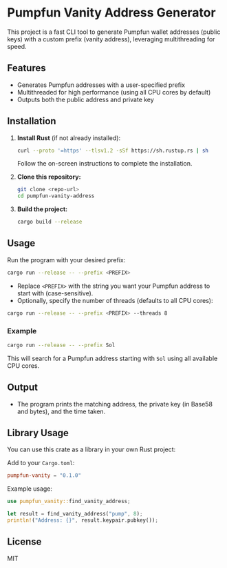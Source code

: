 # Pumpfun Vanity Address Generator

This project is a fast CLI tool to generate Pumpfun wallet addresses (public keys) with a custom prefix (vanity address), leveraging multithreading for speed.

## Features
- Generates Pumpfun addresses with a user-specified prefix
- Multithreaded for high performance (using all CPU cores by default)
- Outputs both the public address and private key

## Installation

1. **Install Rust** (if not already installed):
   ```bash
   curl --proto '=https' --tlsv1.2 -sSf https://sh.rustup.rs | sh
   ```
   Follow the on-screen instructions to complete the installation.

2. **Clone this repository:**
   ```bash
   git clone <repo-url>
   cd pumpfun-vanity-address
   ```

3. **Build the project:**
   ```bash
   cargo build --release
   ```

## Usage

Run the program with your desired prefix:

```bash
cargo run --release -- --prefix <PREFIX>
```

- Replace `<PREFIX>` with the string you want your Pumpfun address to start with (case-sensitive).
- Optionally, specify the number of threads (defaults to all CPU cores):

```bash
cargo run --release -- --prefix <PREFIX> --threads 8
```

### Example

```bash
cargo run --release -- --prefix Sol
```

This will search for a Pumpfun address starting with `Sol` using all available CPU cores.

## Output
- The program prints the matching address, the private key (in Base58 and bytes), and the time taken.

## Library Usage

You can use this crate as a library in your own Rust project:

Add to your `Cargo.toml`:

```toml
pumpfun-vanity = "0.1.0"
```

Example usage:

```rust
use pumpfun_vanity::find_vanity_address;

let result = find_vanity_address("pump", 8);
println!("Address: {}", result.keypair.pubkey());
```

## License
MIT
